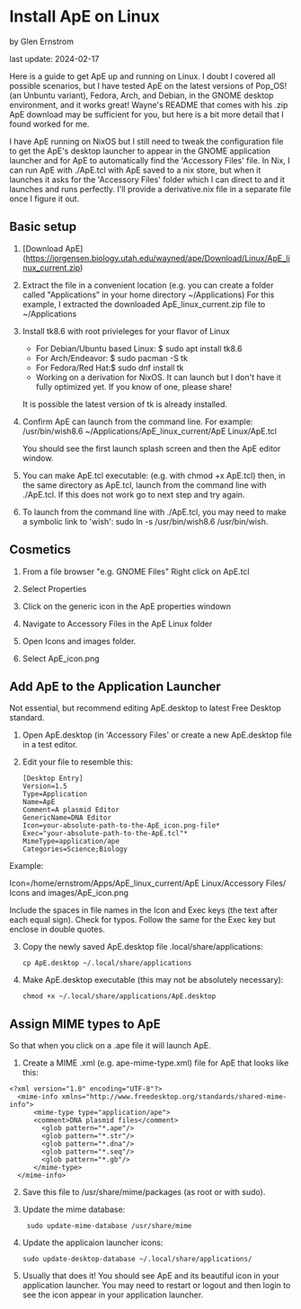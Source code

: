 # Install ApE on Linux  

by Glen Ernstrom  

last update: 2024-02-17

Here is a guide to get ApE up and running on Linux. I doubt I covered all 
possible scenarios, but I have tested ApE on the latest versions of Pop\_OS! (an
Unbuntu variant), Fedora, Arch, and Debian, in the GNOME desktop environment, 
and it works great! Wayne's README that comes with his .zip ApE download may be sufficient for you, but here is a bit more detail that I found worked for me.

I have ApE running on NixOS but I still need to tweak the configuration file to 
get the ApE's desktop launcher to appear in the GNOME application launcher and 
for ApE to automatically find the 'Accessory Files' file. In Nix, I can run 
ApE with ./ApE.tcl with ApE saved to a nix store, but when it launches it asks 
for the 'Accessory Files' folder which I can direct to and it launches and runs 
perfectly. I'll provide a derivative.nix file in a separate file once I figure 
it out.
  
## Basic setup
  
  1. [Download ApE]
  (https://jorgensen.biology.utah.edu/wayned/ape/Download/Linux/ApE_linux_current.zip)
  
  2. Extract the file in a convenient location (e.g. you can create a folder
     called "Applications" in your home directory ~/Applications) For this 
     example, I extracted the downloaded ApE_linux_current.zip file to 
     ~/Applications
     
  3. Install tk8.6 with root privieleges for your flavor of Linux
  
     - For Debian/Ubuntu based Linux: $ sudo apt install tk8.6
     - For Arch/Endeavor: $ sudo pacman -S tk
     - For Fedora/Red Hat:$ sudo dnf install tk
     - Working on a derivation for NixOS. It can launch but I don't have it fully optimized yet. If you know of one, please share! 
       
     It is possible the latest version of tk is already installed.
     
  4. Confirm ApE can launch from the command line. For example:
     /usr/bin/wish8.6 ~/Applications/ApE_linux_current/ApE Linux/ApE.tcl

     You should see the first launch splash screen and then the ApE editor 
     window.
     
  5. You can make ApE.tcl executable: (e.g. with chmod +x ApE.tcl) then,
     in the same directory as ApE.tcl, launch from the command line with
     ./ApE.tcl. If this does not work go to next step and try again.
     
  6. To launch from the command line with ./ApE.tcl, you may need to make a 
     symbolic link to 'wish': sudo ln -s /usr/bin/wish8.6 /usr/bin/wish.
     
## Cosmetics  
  
  1. From a file browser "e.g. GNOME Files" Right click on ApE.tcl
  
  2. Select Properties 
  
  3. Click on the generic icon in the ApE properties windown
  
  3. Navigate to Accessory Files in the ApE Linux folder
  
  4. Open Icons and images folder.
  
  5. Select ApE\_icon.png
  
## Add ApE to the Application Launcher

Not essential, but recommend editing ApE.desktop to latest Free Desktop 
standard.

  1. Open ApE.desktop (in 'Accessory Files' or create a new ApE.desktop file in 
     a test editor.
  
  2. Edit your file to resemble this:

         [Desktop Entry]  
         Version=1.5  
         Type=Application  
         Name=ApE  
         Comment=A plasmid Editor  
         GenericName=DNA Editor  
         Icon=your-absolute-path-to-the-ApE_icon.png-file* 
         Exec="your-absolute-path-to-the-ApE.tcl"* 
         MimeType=application/ape  
         Categories=Science;Biology  

Example: 

  Icon=/home/ernstrom/Apps/ApE_linux_current/ApE Linux/Accessory Files/ \
  Icons and images/ApE_icon.png  

  Include the spaces in file names in the Icon and Exec keys (the text after 
  each equal sign). Check for typos. Follow the same for the Exec key but 
  enclose in double quotes. 

  3. Copy the newly saved ApE.desktop file .local/share/applications: 

         cp ApE.desktop ~/.local/share/applications
         
  4. Make ApE.desktop executable (this may not be absolutely necessary):

         chmod +x ~/.local/share/applications/ApE.desktop
         
## Assign MIME types to ApE

So that when you click on a .ape file it will launch ApE.

  1. Create a MIME .xml (e.g. ape-mime-type.xml) file for ApE that looks 
     like this:
  
    <?xml version="1.0" encoding="UTF-8"?>
      <mime-info xmlns="http://www.freedesktop.org/standards/shared-mime-info">
          <mime-type type="application/ape">
          <comment>DNA plasmid files</comment>
            <glob pattern="*.ape"/>
            <glob pattern="*.str"/>
            <glob pattern="*.dna"/>
            <glob pattern="*.seq"/>
            <glob pattern="*.gb"/>
          </mime-type>
      </mime-info>

  2. Save this file to /usr/share/mime/packages (as root or with sudo).
  
  3. Update the mime database:  

          sudo update-mime-database /usr/share/mime
          
  4. Update the applicaion launcher icons: 

         sudo update-desktop-database ~/.local/share/applications/
         
  5. Usually that does it! You should see ApE and its beautiful icon in your 
     application launcher. You may need to restart or logout and then login to     see the icon appear in your application launcher.        
